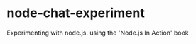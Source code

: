 node-chat-experiment
====================

Experimenting with node.js. using the 'Node.js In Action' book
